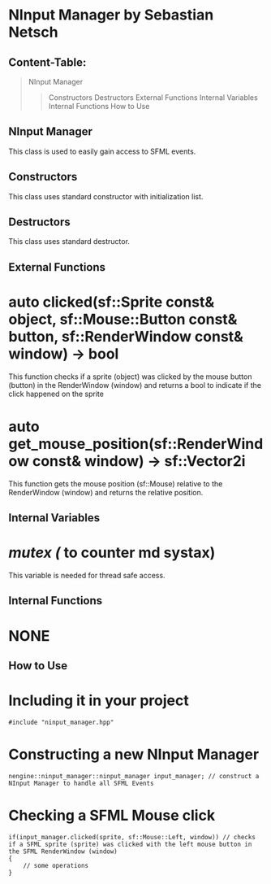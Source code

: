 NInput Manager by Sebastian Netsch
==================================

Content-Table:
--------------
> NInput Manager
> > Constructors
> > Destructors
> > External Functions
> > Internal Variables
> > Internal Functions
> > How to Use

NInput Manager
--------------
This class is used to easily gain access to SFML events.

## Constructors
This class uses standard constructor with initialization list.

## Destructors
This class uses standard destructor.

## External Functions
# auto clicked(sf::Sprite const& object, sf::Mouse::Button const& button, sf::RenderWindow const& window) -> bool
This function checks if a sprite (object) was clicked by the mouse button (button) in the RenderWindow (window) and returns a bool to indicate if the click happened on the sprite

# auto get_mouse_position(sf::RenderWindow const& window) -> sf::Vector2i
This function gets the mouse position (sf::Mouse) relative to the RenderWindow (window) and returns the relative position.

## Internal Variables
# _mutex (_ to counter md systax)
This variable is needed for thread safe access.

## Internal Functions
# NONE

## How to Use
# Including it in your project
```
#include "ninput_manager.hpp"
```

# Constructing a new NInput Manager
```
nengine::ninput_manager::ninput_manager input_manager; // construct a NInput Manager to handle all SFML Events
```

# Checking a SFML Mouse click
```
if(input_manager.clicked(sprite, sf::Mouse::Left, window)) // checks if a SFML sprite (sprite) was clicked with the left mouse button in the SFML RenderWindow (window)
{
	// some operations
}
```
